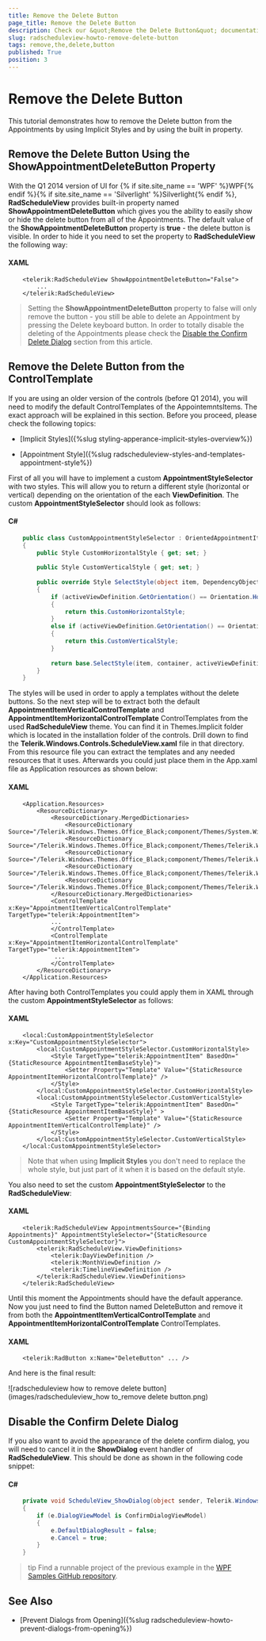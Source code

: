 ```yaml
---
title: Remove the Delete Button
page_title: Remove the Delete Button
description: Check our &quot;Remove the Delete Button&quot; documentation article for the RadScheduleView {{ site.framework_name }} control.
slug: radscheduleview-howto-remove-delete-button
tags: remove,the,delete,button
published: True
position: 3
---
```


# Remove the Delete Button

This tutorial demonstrates how to remove the Delete button from the Appointments by using Implicit Styles and by using the built in property.

## Remove the Delete Button Using the ShowAppointmentDeleteButton Property

With the Q1 2014 version of UI for {% if site.site_name == 'WPF' %}WPF{% endif %}{% if site.site_name == 'Silverlight' %}Silverlight{% endif %}, __RadScheduleView__ provides built-in property named __ShowAppointmentDeleteButton__ which gives you the ability to easily show or hide the delete button from all of the Appointments. The default value of the __ShowAppointmentDeleteButton__ property is __true__ - the delete button is visible. In order to hide it you need to set the property to __RadScheduleView__ the following way:         

#### __XAML__

```XAML
	<telerik:RadScheduleView ShowAppointmentDeleteButton="False">
	    ...
	</telerik:RadScheduleView>
```

>Setting the __ShowAppointmentDeleteButton__ property to false will only remove the button - you still be able to delete an Appointment by pressing the Delete keyboard button. In order to totally disable the deleting of the Appointments please check the [Disable the Confirm Delete Dialog](#disable-the-confirm-delete-dialog) section from this article.          

## Remove the Delete Button from the ControlTemplate

If you are using an older version of the controls (before Q1 2014), you will need to modify the default ControlTemplates of the AppointemntsItems. The exact approach will be explained in this section. Before you proceed, please check the following topics:        

* [Implicit Styles]({%slug styling-apperance-implicit-styles-overview%})

* [Appointment Style]({%slug radscheduleview-styles-and-templates-appointment-style%})

First of all you will have to implement a custom __AppointmentStyleSelector__ with two styles. This will allow you to return a different style (horizontal or vertical) depending on the orientation of the each __ViewDefinition__. The custom __AppointmentStyleSelector__ should look as follows:        

#### __C#__

```C#
	public class CustomAppointmentStyleSelector : OrientedAppointmentItemStyleSelector
	{
	    public Style CustomHorizontalStyle { get; set; }
	
	    public Style CustomVerticalStyle { get; set; }
	
	    public override Style SelectStyle(object item, DependencyObject container, ViewDefinitionBase activeViewDefinition)
	    {
	        if (activeViewDefinition.GetOrientation() == Orientation.Horizontal)
	        {
	            return this.CustomHorizontalStyle;
	        }
	        else if (activeViewDefinition.GetOrientation() == Orientation.Vertical)
	        {
	            return this.CustomVerticalStyle;
	        }
	
	        return base.SelectStyle(item, container, activeViewDefinition);
	    }
	}
```


The styles will be used in order to apply a templates without the delete buttons. So the next step will be to extract both the default __AppointmentItemVerticalControlTemplate__ and __AppointmentItemHorizontalControlTemplate__ ControlTemplates from the used __RadScheduleView__ theme. You can find it in Themes.Implicit folder which is located in the installation folder of the controls. Drill down to find the __Telerik.Windows.Controls.ScheduleView.xaml__ file in that directory. From this resource file you can extract the templates and any needed resources that it uses. Afterwards you could just place them in the App.xaml file as Application resources as shown below:        

#### __XAML__

```XAML
	<Application.Resources>
	    <ResourceDictionary>
	        <ResourceDictionary.MergedDictionaries>
	            <ResourceDictionary Source="/Telerik.Windows.Themes.Office_Black;component/Themes/System.Windows.xaml"/>
	            <ResourceDictionary Source="/Telerik.Windows.Themes.Office_Black;component/Themes/Telerik.Windows.Controls.xaml"/>
	            <ResourceDictionary Source="/Telerik.Windows.Themes.Office_Black;component/Themes/Telerik.Windows.Controls.Input.xaml"/>
	            <ResourceDictionary Source="/Telerik.Windows.Themes.Office_Black;component/Themes/Telerik.Windows.Controls.Navigation.xaml"/>
	            <ResourceDictionary Source="/Telerik.Windows.Themes.Office_Black;component/Themes/Telerik.Windows.Controls.ScheduleView.xaml"/>
	        </ResourceDictionary.MergedDictionaries>
	        <ControlTemplate x:Key="AppointmentItemVerticalControlTemplate" TargetType="telerik:AppointmentItem">
	        ...              
	        </ControlTemplate>
	        <ControlTemplate x:Key="AppointmentItemHorizontalControlTemplate" TargetType="telerik:AppointmentItem">
	         ...          
	        </ControlTemplate>
	    </ResourceDictionary>
	</Application.Resources>
```

After having both ControlTemplates you could apply them in XAML through the custom __AppointmentStyleSelector__ as follows:        

#### __XAML__

```XAML
	<local:CustomAppointmentStyleSelector x:Key="CustomAppointmentStyleSelector">
	    <local:CustomAppointmentStyleSelector.CustomHorizontalStyle>
	        <Style TargetType="telerik:AppointmentItem" BasedOn="{StaticResource AppointmentItemBaseStyle}">
	            <Setter Property="Template" Value="{StaticResource AppointmentItemHorizontalControlTemplate}" />
	        </Style>
	    </local:CustomAppointmentStyleSelector.CustomHorizontalStyle>
	    <local:CustomAppointmentStyleSelector.CustomVerticalStyle>
	        <Style TargetType="telerik:AppointmentItem" BasedOn="{StaticResource AppointmentItemBaseStyle}" >
	            <Setter Property="Template" Value="{StaticResource AppointmentItemVerticalControlTemplate}" />
	        </Style>
	    </local:CustomAppointmentStyleSelector.CustomVerticalStyle>
	</local:CustomAppointmentStyleSelector>
```

>Note that when using __Implicit Styles__ you don't need to replace the whole style, but just part of it when it is based on the default style.					

You also need to set the custom __AppointmentStyleSelector__ to the __RadScheduleView__:        

#### __XAML__

```XAML
	<telerik:RadScheduleView AppointmentsSource="{Binding Appointments}" AppointmentStyleSelector="{StaticResource CustomAppointmentStyleSelector}">
	    <telerik:RadScheduleView.ViewDefinitions>
	        <telerik:DayViewDefinition />
	        <telerik:MonthViewDefinition />
	        <telerik:TimelineViewDefinition />
	    </telerik:RadScheduleView.ViewDefinitions>
	</telerik:RadScheduleView>
```

Until this moment the Appointments should have the default apperance. Now you just need to find the Button named DeleteButton and remove it from both the __AppointmentItemVerticalControlTemplate__ and __AppointmentItemHorizontalControlTemplate__ ControlTemplates.        

#### __XAML__

```XAML
	<telerik:RadButton x:Name="DeleteButton" ... />                       
```

And here is the final result:

![radscheduleview how to remove delete button](images/radscheduleview_how to_remove delete button.png)

## Disable the Confirm Delete Dialog

If you also want to avoid the appearance of the delete confirm dialog, you will need to cancel it in the __ShowDialog__ event handler of __RadScheduleView__. This should be done as shown in the following code snippet:        

#### __C#__

```C#
	private void ScheduleView_ShowDialog(object sender, Telerik.Windows.Controls.ShowDialogEventArgs e)
	{
	    if (e.DialogViewModel is ConfirmDialogViewModel)
	    {
	        e.DefaultDialogResult = false;
	        e.Cancel = true;
	    }
	}
```

>tip Find a runnable project of the previous example in the [WPF Samples GitHub repository](https://github.com/telerik/xaml-sdk/tree/master/ScheduleView/RemoveDeleteButton).         

## See Also

 * [Prevent Dialogs from Opening]({%slug radscheduleview-howto-prevent-dialogs-from-opening%})